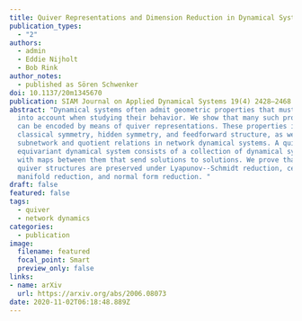 ```yaml
---
title: Quiver Representations and Dimension Reduction in Dynamical Systems
publication_types:
  - "2"
authors:
  - admin
  - Eddie Nijholt
  - Bob Rink
author_notes:
  - published as Sören Schwenker
doi: 10.1137/20m1345670
publication: SIAM Journal on Applied Dynamical Systems 19(4) 2428–2468
abstract: "Dynamical systems often admit geometric properties that must be taken
  into account when studying their behavior. We show that many such properties
  can be encoded by means of quiver representations. These properties include
  classical symmetry, hidden symmetry, and feedforward structure, as well as
  subnetwork and quotient relations in network dynamical systems. A quiver
  equivariant dynamical system consists of a collection of dynamical systems
  with maps between them that send solutions to solutions. We prove that such
  quiver structures are preserved under Lyapunov--Schmidt reduction, center
  manifold reduction, and normal form reduction. "
draft: false
featured: false
tags:
  - quiver
  - network dynamics
categories:
  - publication
image:
  filename: featured
  focal_point: Smart
  preview_only: false
links: 
- name: arXiv
  url: https://arxiv.org/abs/2006.08073
date: 2020-11-02T06:18:48.889Z
---
```

